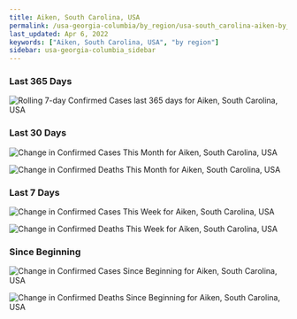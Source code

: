 ```yaml
---
title: Aiken, South Carolina, USA
permalink: /usa-georgia-columbia/by_region/usa-south_carolina-aiken-by_region.html
last_updated: Apr 6, 2022
keywords: ["Aiken, South Carolina, USA", "by region"]
sidebar: usa-georgia-columbia_sidebar
---
```


<h3>Last 365 Days</h3>

![Rolling 7-day Confirmed Cases last 365 days for Aiken, South Carolina, USA](/covid_tracker/images/graphs/usa-south_carolina-aiken-weekly_totals_graph.png)

<h3>Last 30 Days</h3>

![Change in Confirmed Cases This Month for Aiken, South Carolina, USA](/covid_tracker/images/graphs/usa-south_carolina-aiken-delta_confirmed-30_days_graph.png)

![Change in Confirmed Deaths This Month for Aiken, South Carolina, USA](/covid_tracker/images/graphs/usa-south_carolina-aiken-delta_deaths-30_days_graph.png)

<h3>Last 7 Days</h3>

![Change in Confirmed Cases This Week for Aiken, South Carolina, USA](/covid_tracker/images/graphs/usa-south_carolina-aiken-delta_confirmed-7_days_graph.png)

![Change in Confirmed Deaths This Week for Aiken, South Carolina, USA](/covid_tracker/images/graphs/usa-south_carolina-aiken-delta_deaths-7_days_graph.png)

<h3>Since Beginning</h3>

![Change in Confirmed Cases Since Beginning for Aiken, South Carolina, USA](/covid_tracker/images/graphs/usa-south_carolina-aiken-delta_confirmed-since_beginning_graph.png)

![Change in Confirmed Deaths Since Beginning for Aiken, South Carolina, USA](/covid_tracker/images/graphs/usa-south_carolina-aiken-delta_deaths-since_beginning_graph.png)
